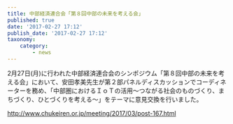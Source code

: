 ```yaml
---
title: 中部経済連合会「第８回中部の未来を考える会」
published: true
date: '2017-02-27 17:12'
publish_date: '2017-02-27 17:12'
taxonomy:
    category:
        - news
---
```


2月27日(月)に行われた中部経済連合会のシンポジウム「第８回中部の未来を考える会」において、安田孝美先生が第２部パネルディスカッションでコーディネーターを務め、「中部圏におけるＩｏＴの活用～つながる社会のものづくり、まちづくり、ひとづくりを考える～」をテーマに意見交換を行いました。

http://www.chukeiren.or.jp/meeting/2017/03/post-167.html